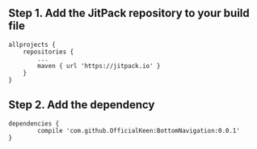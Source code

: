 ## Step 1. Add the JitPack repository to your build file
	allprojects {
		repositories {
			...
			maven { url 'https://jitpack.io' }
		}
	}

## Step 2. Add the dependency
	dependencies {
	        compile 'com.github.OfficialKeen:BottomNavigation:0.0.1'
	}
